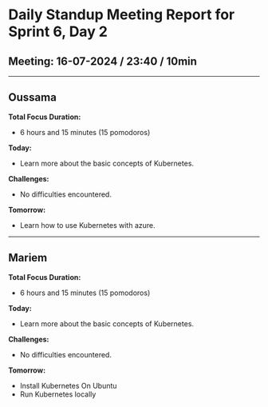 # Daily Standup Meeting Report for Sprint 6, Day 2

## Meeting: 16-07-2024 / 23:40 / 10min

---

## Oussama

**Total Focus Duration:**

- 6 hours and 15 minutes (15 pomodoros)

**Today:**

- Learn more about the basic concepts of Kubernetes.

**Challenges:**

- No difficulties encountered.

**Tomorrow:**

- Learn how to use Kubernetes with azure.

---

## Mariem

**Total Focus Duration:**
- 6 hours and 15 minutes (15 pomodoros)

**Today:**

- Learn more about the basic concepts of Kubernetes.

**Challenges:**

- No difficulties encountered.

**Tomorrow:**

- Install Kubernetes On Ubuntu
- Run Kubernetes locally 

